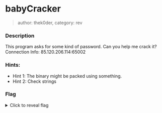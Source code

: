 # babyCracker
> author: thek0der, category: rev
### Description
This program asks for some kind of password. Can you help me crack it?
Connection Info: 85.120.206.114:65002

### Hints:
- Hint 1: The binary might be packed using something.
- Hint 2: Check strings

### Flag
<details>
    <summary>Click to reveal flag</summary>
    HCamp{9c44a1237cd5cd94bc293029b496da6181cc656aba93af5350a4fed7d211d8be}
</details>